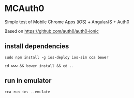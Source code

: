 # MCAuth0
Simple test of Mobile Chrome Apps (iOS) + AngularJS + Auth0

Based on https://github.com/auth0/auth0-ionic 

## install dependencies
`sudo npm install -g ios-deploy ios-sim cca bower`

`cd www && bower install && cd ..`

## run in emulator
`cca run ios --emulate`
